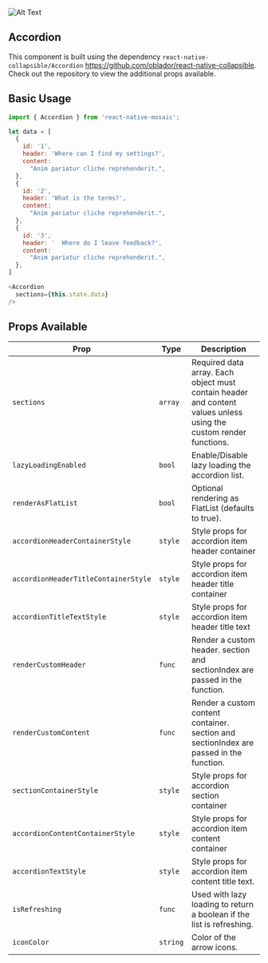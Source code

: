 ![Alt Text](https://drive.google.com/uc?export=view&id=1hHE6bR4fbHBQnYQ8jdq4ac_iKbELi4Ve)

## Accordion

This component is built using the dependency `react-native-collapsible/Accordion` https://github.com/oblador/react-native-collapsible. Check out the repository to view the additional props available.

## Basic Usage

```js
import { Accordion } from 'react-native-mosaic';

let data = [
  {
    id: '1',
    header: 'Where can I find my settings?',
    content:
      "Anim pariatur cliche reprehenderit.",
  },
  {
    id: '2',
    header: 'What is the terms?',
    content:
      "Anim pariatur cliche reprehenderit.",
  },
  {
    id: '3',
    header: '  Where do I leave feedback?',
    content:
      "Anim pariatur cliche reprehenderit.",
  },
]

<Accordion
  sections={this.state.data}
/>
```

## Props Available

| Prop                                 | Type     | Description                                                                                                       |
| ------------------------------------ | -------- | ----------------------------------------------------------------------------------------------------------------- |
| `sections`                           | `array`  | Required data array. Each object must contain header and content values unless using the custom render functions. |
| `lazyLoadingEnabled`                 | `bool`   | Enable/Disable lazy loading the accordion list.                                                                   |
| `renderAsFlatList`                   | `bool`   | Optional rendering as FlatList (defaults to true).                                                                |
| `accordionHeaderContainerStyle`      | `style`  | Style props for accordion item header container                                                                   |
| `accordionHeaderTitleContainerStyle` | `style`  | Style props for accordion item header title container                                                             |
| `accordionTitleTextStyle`            | `style`  | Style props for accordion item header title text                                                                  |
| `renderCustomHeader`                 | `func`   | Render a custom header. section and sectionIndex are passed in the function.                                      |
| `renderCustomContent`                | `func`   | Render a custom content container. section and sectionIndex are passed in the function.                           |
| `sectionContainerStyle`              | `style`  | Style props for accordion section container                                                                       |
| `accordionContentContainerStyle`     | `style`  | Style props for accordion item content container                                                                  |
| `accordionTextStyle`                 | `style`  | Style props for accordion item content title text.                                                                |
| `isRefreshing`                       | `func`   | Used with lazy loading to return a boolean if the list is refreshing.                                             |
| `iconColor`                          | `string` | Color of the arrow icons.                                                                                         |
